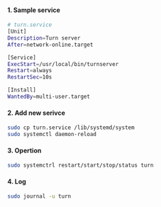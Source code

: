 #### 1. **Sample service**

  ```bash
  # turn.service
  [Unit]
  Description=Turn server
  After=network-online.target

  [Service]
  ExecStart=/usr/local/bin/turnserver
  Restart=always
  RestartSec=10s

  [Install]
  WantedBy=multi-user.target
  ```
  
#### 2. **Add new serivce**

  ```bash
  sudo cp turn.service /lib/systemd/system
  sudo systemctl daemon-reload
  ```
  
#### 3. **Opertion**

  ```bash
  sudo systemctrl restart/start/stop/status turn
  ```

#### 4. **Log**

  ```bash
  sudo journal -u turn
  ```

